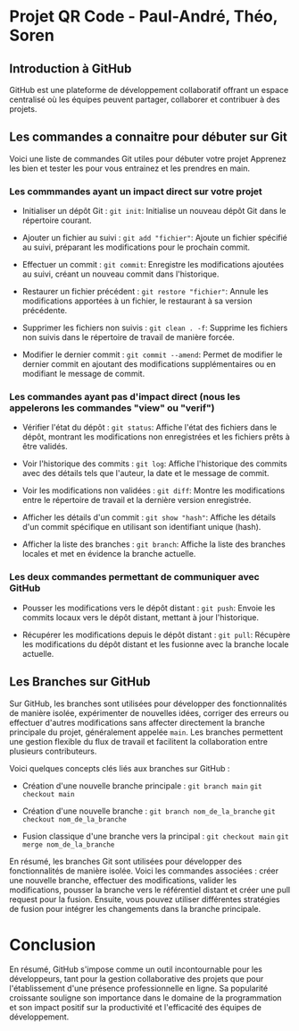 # Projet QR Code - Paul-André, Théo, Soren


## Introduction à GitHub

GitHub est une plateforme de développement collaboratif offrant un espace centralisé où les équipes peuvent partager, collaborer et contribuer à des projets.


## Les commandes a connaitre pour débuter sur Git

Voici une liste de commandes Git utiles pour débuter votre projet
Apprenez les bien et tester les pour vous entrainez et les prendres en main.

### Les commmandes ayant un impact direct sur votre projet
- Initialiser un dépôt Git :
`git init`: Initialise un nouveau dépôt Git dans le répertoire courant.

- Ajouter un fichier au suivi :
`git add "fichier"`: Ajoute un fichier spécifié au suivi, préparant les modifications pour le prochain commit.

- Effectuer un commit :
`git commit`: Enregistre les modifications ajoutées au suivi, créant un nouveau commit dans l'historique.

- Restaurer un fichier précédent :
`git restore "fichier"`: Annule les modifications apportées à un fichier, le restaurant à sa version précédente.

- Supprimer les fichiers non suivis :
`git clean . -f`: Supprime les fichiers non suivis dans le répertoire de travail de manière forcée.

- Modifier le dernier commit :
`git commit --amend`: Permet de modifier le dernier commit en ajoutant des modifications supplémentaires ou en modifiant le message de commit.

### Les commandes ayant pas d'impact direct (nous les appelerons les commandes "view" ou "verif")
- Vérifier l'état du dépôt :
`git status`: Affiche l'état des fichiers dans le dépôt, montrant les modifications non enregistrées et les fichiers prêts à être validés.

- Voir l'historique des commits :
`git log`: Affiche l'historique des commits avec des détails tels que l'auteur, la date et le message de commit.

- Voir les modifications non validées :
`git diff`: Montre les modifications entre le répertoire de travail et la dernière version enregistrée.

- Afficher les détails d'un commit :
`git show "hash"`: Affiche les détails d'un commit spécifique en utilisant son identifiant unique (hash).

- Afficher la liste des branches :
`git branch`: Affiche la liste des branches locales et met en évidence la branche actuelle.

### Les deux commandes permettant de communiquer avec GitHub
- Pousser les modifications vers le dépôt distant :
`git push`: Envoie les commits locaux vers le dépôt distant, mettant à jour l'historique.

- Récupérer les modifications depuis le dépôt distant :
`git pull`: Récupère les modifications du dépôt distant et les fusionne avec la branche locale actuelle.


## Les Branches sur GitHub

Sur GitHub, les branches sont utilisées pour développer des fonctionnalités de manière isolée, expérimenter de nouvelles idées, corriger des erreurs ou effectuer d'autres modifications sans affecter directement la branche principale du projet, généralement appelée `main`. Les branches permettent une gestion flexible du flux de travail et facilitent la collaboration entre plusieurs contributeurs.

Voici quelques concepts clés liés aux branches sur GitHub :

- Création d'une nouvelle branche principale :
    `git branch main`
    `git checkout main`

- Création d'une nouvelle branche :
    `git branch nom_de_la_branche`
    `git checkout nom_de_la_branche`

- Fusion classique d'une branche vers la principal :
    `git checkout main`
    `git merge nom_de_la_branche`

En résumé, les branches Git sont utilisées pour développer des fonctionnalités de manière isolée. Voici les commandes associées : créer une nouvelle branche, effectuer des modifications, valider les modifications, pousser la branche vers le référentiel distant et créer une pull request pour la fusion. Ensuite, vous pouvez utiliser différentes stratégies de fusion pour intégrer les changements dans la branche principale.


# Conclusion
En résumé, GitHub s'impose comme un outil incontournable pour les développeurs, tant pour la gestion collaborative des projets que pour l'établissement d'une présence professionnelle en ligne. Sa popularité croissante souligne son importance dans le domaine de la programmation et son impact positif sur la productivité et l'efficacité des équipes de développement.